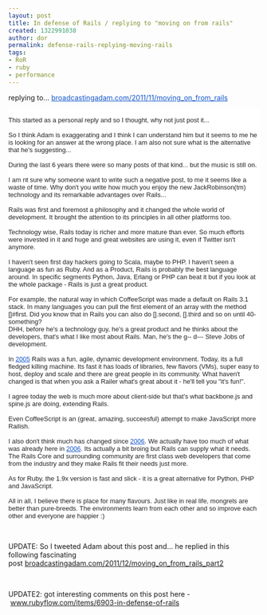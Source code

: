 ```yaml
---
layout: post
title: In defense of Rails / replying to "moving on from rails"
created: 1322991038
author: dor
permalink: defense-rails-replying-moving-rails
tags:
- RoR
- ruby
- performance
---
```

<p>replying to...&nbsp;<a style="color: rgb(17, 85, 204); " target="_blank" href="http://broadcastingadam.com/2011/11/moving_on_from_rails">broadcastingadam.com/<wbr></wbr>2011/11/moving_on_from_rails</a></p>
<div style="color: rgb(34, 34, 34); font-family: arial, sans-serif; font-size: 13px; line-height: normal; background-color: rgba(255, 255, 255, 0.917969); ">&nbsp;</div>
<div style="color: rgb(34, 34, 34); font-family: arial, sans-serif; font-size: 13px; line-height: normal; background-color: rgba(255, 255, 255, 0.917969); ">This started as a personal reply and so I thought, why not just post it...</div>
<div style="color: rgb(34, 34, 34); font-family: arial, sans-serif; font-size: 13px; line-height: normal; background-color: rgba(255, 255, 255, 0.917969); ">&nbsp;</div>
<div style="color: rgb(34, 34, 34); font-family: arial, sans-serif; font-size: 13px; line-height: normal; background-color: rgba(255, 255, 255, 0.917969); ">So I think Adam is exaggerating and I think I can understand him but it seems to me he is looking for an answer at the wrong place. I am also not sure what is the alternative that he's suggesting...</div>
<div style="color: rgb(34, 34, 34); font-family: arial, sans-serif; font-size: 13px; line-height: normal; background-color: rgba(255, 255, 255, 0.917969); ">&nbsp;</div>
<div style="color: rgb(34, 34, 34); font-family: arial, sans-serif; font-size: 13px; line-height: normal; background-color: rgba(255, 255, 255, 0.917969); ">During the last 6 years there were so many posts of that kind... but the music is still on.</div>
<div style="color: rgb(34, 34, 34); font-family: arial, sans-serif; font-size: 13px; line-height: normal; background-color: rgba(255, 255, 255, 0.917969); ">&nbsp;</div>
<div style="color: rgb(34, 34, 34); font-family: arial, sans-serif; font-size: 13px; line-height: normal; background-color: rgba(255, 255, 255, 0.917969); ">I am nt sure why someone want to write such a negative post, to me it seems like a waste of time. Why don't you write how much you enjoy the new JackRobinson(tm) technology and its remarkable advantages over Rails...</div>
<div style="color: rgb(34, 34, 34); font-family: arial, sans-serif; font-size: 13px; line-height: normal; background-color: rgba(255, 255, 255, 0.917969); ">&nbsp;</div>
<div style="color: rgb(34, 34, 34); font-family: arial, sans-serif; font-size: 13px; line-height: normal; background-color: rgba(255, 255, 255, 0.917969); ">Rails was first and foremost a philosophy and it changed the whole world of development. It brought the attention to its principles in all other platforms too.</div>
<div style="color: rgb(34, 34, 34); font-family: arial, sans-serif; font-size: 13px; line-height: normal; background-color: rgba(255, 255, 255, 0.917969); ">&nbsp;</div>
<div style="color: rgb(34, 34, 34); font-family: arial, sans-serif; font-size: 13px; line-height: normal; background-color: rgba(255, 255, 255, 0.917969); ">Technology wise, Rails today is richer and more mature than ever. So much efforts were invested in it and huge and great websites are using it, even if Twitter isn't anymore.</div>
<div style="color: rgb(34, 34, 34); font-family: arial, sans-serif; font-size: 13px; line-height: normal; background-color: rgba(255, 255, 255, 0.917969); ">&nbsp;</div>
<div style="color: rgb(34, 34, 34); font-family: arial, sans-serif; font-size: 13px; line-height: normal; background-color: rgba(255, 255, 255, 0.917969); ">I haven't seen first day hackers going to Scala, maybe to PHP. I haven't seen a language as fun as Ruby. And as a Product, Rails is probably the best language around. In specific segments Python, Java, Erlang or PHP can beat it but if you look at the whole package - Rails is just a great product.</div>
<div style="color: rgb(34, 34, 34); font-family: arial, sans-serif; font-size: 13px; line-height: normal; background-color: rgba(255, 255, 255, 0.917969); ">&nbsp;</div>
<div style="color: rgb(34, 34, 34); font-family: arial, sans-serif; font-size: 13px; line-height: normal; background-color: rgba(255, 255, 255, 0.917969); ">For example, the natural way in which CoffeeScript was made a default on Rails 3.1 stack. In many languages you can pull the first element of an array with the method []#first. Did you know that in Rails you can also do [].second, [].third and so on until 40-something?&nbsp;</div>
<div style="color: rgb(34, 34, 34); font-family: arial, sans-serif; font-size: 13px; line-height: normal; background-color: rgba(255, 255, 255, 0.917969); ">DHH, before he's a technology guy, he's a great product and he thinks about the developers, that's what I like most about Rails. Man, he's the g-- d--- Steve Jobs of development.</div>
<div style="color: rgb(34, 34, 34); font-family: arial, sans-serif; font-size: 13px; line-height: normal; background-color: rgba(255, 255, 255, 0.917969); ">&nbsp;</div>
<div style="color: rgb(34, 34, 34); font-family: arial, sans-serif; font-size: 13px; line-height: normal; background-color: rgba(255, 255, 255, 0.917969); ">In&nbsp;<a style="color: rgb(17, 85, 204); " target="_blank" value="+9722005" href="tel:2005">2005</a>&nbsp;Rails was a fun, agile, dynamic development environment. Today, its a full fledged killing machine. Its fast it has loads of libraries, few flavors (VMs), super easy to host, deploy and scale and there are great people in its community. What haven't changed is that when you ask a Railer what's great about it - he'll tell you &quot;it's fun!&quot;.</div>
<div style="color: rgb(34, 34, 34); font-family: arial, sans-serif; font-size: 13px; line-height: normal; background-color: rgba(255, 255, 255, 0.917969); ">&nbsp; &nbsp; &nbsp; &nbsp; &nbsp; &nbsp; &nbsp; &nbsp; &nbsp; &nbsp; &nbsp; &nbsp; &nbsp; &nbsp; &nbsp; &nbsp; &nbsp; &nbsp; &nbsp;&nbsp;</div>
<div style="color: rgb(34, 34, 34); font-family: arial, sans-serif; font-size: 13px; line-height: normal; background-color: rgba(255, 255, 255, 0.917969); ">I agree today the web is much more about client-side but that's what backbone.js and spine.js are doing, extending Rails.</div>
<div style="color: rgb(34, 34, 34); font-family: arial, sans-serif; font-size: 13px; line-height: normal; background-color: rgba(255, 255, 255, 0.917969); ">&nbsp;</div>
<div style="color: rgb(34, 34, 34); font-family: arial, sans-serif; font-size: 13px; line-height: normal; background-color: rgba(255, 255, 255, 0.917969); ">Even CoffeeScript is an (great, amazing, succeesful) attempt to make JavaScript more Railish.</div>
<div style="color: rgb(34, 34, 34); font-family: arial, sans-serif; font-size: 13px; line-height: normal; background-color: rgba(255, 255, 255, 0.917969); ">&nbsp;</div>
<div style="color: rgb(34, 34, 34); font-family: arial, sans-serif; font-size: 13px; line-height: normal; background-color: rgba(255, 255, 255, 0.917969); ">I also don't think much has changed since&nbsp;<a style="color: rgb(17, 85, 204); " target="_blank" value="+9722006" href="tel:2006">2006</a>. We actually have too much of what was already here in&nbsp;<a style="color: rgb(17, 85, 204); " target="_blank" value="+9722006" href="tel:2006">2006</a>. Its actually a bit broing but Rails can supply what it needs. The Rails Core and surrounding community are first class web developers that come from the industry and they make Rails fit their needs just more.</div>
<div style="color: rgb(34, 34, 34); font-family: arial, sans-serif; font-size: 13px; line-height: normal; background-color: rgba(255, 255, 255, 0.917969); ">&nbsp;</div>
<div style="color: rgb(34, 34, 34); font-family: arial, sans-serif; font-size: 13px; line-height: normal; background-color: rgba(255, 255, 255, 0.917969); ">As for Ruby, the 1.9x version is fast and slick - it is a great alternative for Python, PHP and JavaScript.</div>
<div style="color: rgb(34, 34, 34); font-family: arial, sans-serif; font-size: 13px; line-height: normal; background-color: rgba(255, 255, 255, 0.917969); ">&nbsp;</div>
<div style="color: rgb(34, 34, 34); font-family: arial, sans-serif; font-size: 13px; line-height: normal; background-color: rgba(255, 255, 255, 0.917969); ">All in all, I believe there is place for many flavours. Just like in real life, mongrels are better than pure-breeds. The environments learn from each other and so improve each other and everyone are happier :)</div>
<p>&nbsp;</p>
<p>UPDATE: So I tweeted Adam about this post and... he replied in this following fascinating post&nbsp;<a href="http://broadcastingadam.com/2011/12/moving_on_from_rails_part2">broadcastingadam.com/2011/12/moving_on_from_rails_part2</a></p>
<p>&nbsp;</p>
<p>UPDATE2: got interesting comments on this post here -&nbsp;<a href="http://www.rubyflow.com/items/6903-in-defense-of-rails">www.rubyflow.com/items/6903-in-defense-of-rails</a></p>

